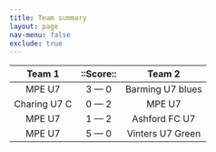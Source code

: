 ```yaml
---
title: Team summary
layout: page
nav-menu: false
exclude: true
---
```




|    Team 1    |  ::Score::  |      Team 2      |
|:------------:|:-----------:|:----------------:|
|    MPE U7    | 3 &mdash; 0 | Barming U7 blues |
| Charing U7 C | 0 &mdash; 2 |      MPE U7      |
|    MPE U7    | 1 &mdash; 2 |  Ashford FC U7   |
|    MPE U7    | 5 &mdash; 0 | Vinters U7 Green |

 <br /><br /><br />